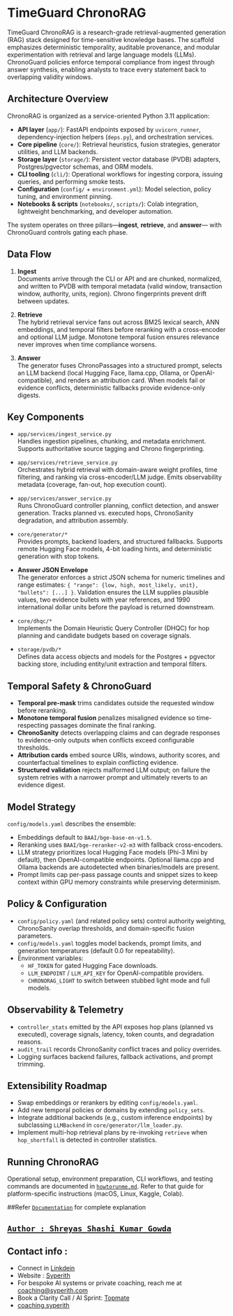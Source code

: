 # TimeGuard ChronoRAG

TimeGuard ChronoRAG is a research-grade retrieval-augmented generation (RAG)
stack designed for time-sensitive knowledge bases. The scaffold emphasizes
deterministic temporality, auditable provenance, and modular experimentation
with retrieval and large language models (LLMs). ChronoGuard policies enforce
temporal compliance from ingest through answer synthesis, enabling analysts to
trace every statement back to overlapping validity windows.

## Architecture Overview

ChronoRAG is organized as a service-oriented Python 3.11 application:

- **API layer** (`app/`): FastAPI endpoints exposed by `uvicorn_runner`,
  dependency-injection helpers (`deps.py`), and orchestration services.
- **Core pipeline** (`core/`): Retrieval heuristics, fusion strategies,
  generator utilities, and LLM backends.
- **Storage layer** (`storage/`): Persistent vector database (PVDB) adapters,
  Postgres/pgvector schemas, and ORM models.
- **CLI tooling** (`cli/`): Operational workflows for ingesting corpora,
  issuing queries, and performing smoke tests.
- **Configuration** (`config/` + `environment.yml`): Model selection, policy
  tuning, and environment pinning.
- **Notebooks & scripts** (`notebooks/`, `scripts/`): Colab integration,
  lightweight benchmarking, and developer automation.

The system operates on three pillars—**ingest**, **retrieve**, and **answer**—
with ChronoGuard controls gating each phase.

## Data Flow

1. **Ingest**  
   Documents arrive through the CLI or API and are chunked, normalized, and
   written to PVDB with temporal metadata (valid window, transaction window,
   authority, units, region). Chrono fingerprints prevent drift between updates.

2. **Retrieve**  
   The hybrid retrieval service fans out across BM25 lexical search, ANN
   embeddings, and temporal filters before reranking with a cross-encoder and
   optional LLM judge. Monotone temporal fusion ensures relevance never improves
   when time compliance worsens.

3. **Answer**  
   The generator fuses ChronoPassages into a structured prompt, selects an LLM
   backend (local Hugging Face, llama.cpp, Ollama, or OpenAI-compatible), and
   renders an attribution card. When models fail or evidence conflicts,
   deterministic fallbacks provide evidence-only digests.

## Key Components

- `app/services/ingest_service.py`  
  Handles ingestion pipelines, chunking, and metadata enrichment. Supports
  authoritative source tagging and Chrono fingerprinting.

- `app/services/retrieve_service.py`  
  Orchestrates hybrid retrieval with domain-aware weight profiles, time
  filtering, and ranking via cross-encoder/LLM judge. Emits observability
  metadata (coverage, fan-out, hop execution count).

- `app/services/answer_service.py`  
  Runs ChronoGuard controller planning, conflict detection, and answer
  generation. Tracks planned vs. executed hops, ChronoSanity degradation, and
  attribution assembly.

- `core/generator/*`  
  Provides prompts, backend loaders, and structured fallbacks. Supports remote
  Hugging Face models, 4-bit loading hints, and deterministic generation with
  stop tokens.

- **Answer JSON Envelope**  
  The generator enforces a strict JSON schema for numeric timelines and range
  estimates: `{ "range": {low, high, most_likely, unit}, "bullets": [...] }`.
  Validation ensures the LLM supplies plausible values, two evidence bullets
  with year references, and 1990 international dollar units before the payload
  is returned downstream.

- `core/dhqc/*`  
  Implements the Domain Heuristic Query Controller (DHQC) for hop planning and
  candidate budgets based on coverage signals.

- `storage/pvdb/*`  
  Defines data access objects and models for the Postgres + pgvector backing
  store, including entity/unit extraction and temporal filters.

## Temporal Safety & ChronoGuard

- **Temporal pre-mask** trims candidates outside the requested window before
  reranking.
- **Monotone temporal fusion** penalizes misaligned evidence so time-respecting
  passages dominate the final ranking.
- **ChronoSanity** detects overlapping claims and can degrade responses to
  evidence-only outputs when conflicts exceed configurable thresholds.
- **Attribution cards** embed source URIs, windows, authority scores, and
  counterfactual timelines to explain conflicting evidence.
- **Structured validation** rejects malformed LLM output; on failure the system
  retries with a narrower prompt and ultimately reverts to an evidence digest.

## Model Strategy

`config/models.yaml` describes the ensemble:

- Embeddings default to `BAAI/bge-base-en-v1.5`.
- Reranking uses `BAAI/bge-reranker-v2-m3` with fallback cross-encoders.
- LLM strategy prioritizes local Hugging Face models (Phi-3 Mini by default),
  then OpenAI-compatible endpoints. Optional llama.cpp and Ollama backends are
  autodetected when binaries/models are present.
- Prompt limits cap per-pass passage counts and snippet sizes to keep context
  within GPU memory constraints while preserving determinism.

## Policy & Configuration

- `config/policy.yaml` (and related policy sets) control authority weighting,
  ChronoSanity overlap thresholds, and domain-specific fusion parameters.
- `config/models.yaml` toggles model backends, prompt limits, and generation
  temperatures (default 0.0 for repeatability).
- Environment variables:
  - `HF_TOKEN` for gated Hugging Face downloads.
  - `LLM_ENDPOINT` / `LLM_API_KEY` for OpenAI-compatible providers.
  - `CHRONORAG_LIGHT` to switch between stubbed light mode and full models.

## Observability & Telemetry

- `controller_stats` emitted by the API exposes hop plans (planned vs executed),
  coverage signals, latency, token counts, and degradation reasons.
- `audit_trail` records ChronoSanity conflict traces and policy overrides.
- Logging surfaces backend failures, fallback activations, and prompt trimming.

## Extensibility Roadmap

- Swap embeddings or rerankers by editing `config/models.yaml`.
- Add new temporal policies or domains by extending `policy_sets`.
- Integrate additional backends (e.g., custom inference endpoints) by
  subclassing `LLMBackend` in `core/generator/llm_loader.py`.
- Implement multi-hop retrieval plans by re-invoking `retrieve` when
  `hop_shortfall` is detected in controller statistics.

## Running ChronoRAG

Operational setup, environment preparation, CLI workflows, and testing commands
are documented in [`howtorunme.md`](howtorunme.md). Refer to that guide for
platform-specific instructions (macOS, Linux, Kaggle, Colab).

##Refer [`Documentation`](https://tinyurl.com/C-RAGdoc) for complete explanation

## [`Author : Shreyas Shashi Kumar Gowda`](www.linkedin.com/in/shreyasshashi)

## Contact info :

- Connect in <a href="https://www.linkedin.com/in/shreyasshashi/" target="_blank">Linkdein</a>
- Website : <a href="https://syperith.com" target="_blank">Syperith</a>
- For bespoke AI systems or private coaching, reach me at coaching@syperith.com
- Book a Clarity Call / AI Sprint: <a href="https://topmate.io/dashboard/home" target="_blank">Topmate</a>
- <a href="https://www.linkedin.com/company/coaching-syperith/" target="_blank">coaching.syperith</a>


